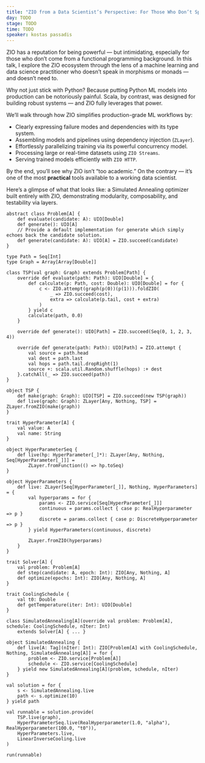 ```yaml
---
title: "ZIO from a Data Scientist’s Perspective: For Those Who Don’t Speak Category Theory"
day: TODO
stage: TODO
time: TODO
speaker: kostas passadis
---
```


ZIO has a reputation for being powerful — but intimidating, especially for those who don’t come from a functional programming background. In this talk, I explore the ZIO ecosystem through the lens of a machine learning and data science practitioner who doesn’t speak in morphisms or monads — and doesn’t need to.

Why not just stick with Python? Because putting Python ML models into production can be notoriously painful. Scala, by contrast, was designed for building robust systems — and ZIO fully leverages that power.

We’ll walk through how ZIO simplifies production-grade ML workflows by:

- Clearly expressing failure modes and dependencies with its type system.
- Assembling models and pipelines using dependency injection (`ZLayer`).
- Effortlessly parallelizing training via its powerful concurrency model.
- Processing large or real-time datasets using `ZIO Streams`.
- Serving trained models efficiently with `ZIO HTTP`.

By the end, you’ll see why ZIO isn’t “too academic.” On the contrary — it’s one of the most **practical** tools available to a working data scientist.

Here’s a glimpse of what that looks like: a Simulated Annealing optimizer built entirely with ZIO, demonstrating modularity, composability, and testability via layers.


    abstract class Problem[A] {
        def evaluate(candidate: A): UIO[Double]
        def generate(): UIO[A]
        // Provide a default implementation for generate which simply echoes back the candidate solution.
        def generate(candidate: A): UIO[A] = ZIO.succeed(candidate)
    }

    type Path = Seq[Int]
    type Graph = Array[Array[Double]]

    class TSP(val graph: Graph) extends Problem[Path] {
        override def evaluate(path: Path): UIO[Double] = {
            def calculate(p: Path, cost: Double): UIO[Double] = for {
                c <- ZIO.attempt(graph(p(0))(p(1))).foldZIO(
                    _ => ZIO.succeed(cost),
                    extra => calculate(p.tail, cost + extra)
                )
            } yield c
            calculate(path, 0.0)
        }

        override def generate(): UIO[Path] = ZIO.succeed(Seq(0, 1, 2, 3, 4))

        override def generate(path: Path): UIO[Path] = ZIO.attempt {
            val source = path.head
            val dest = path.last
            val hops = path.tail.dropRight(1)
            source +: scala.util.Random.shuffle(hops) :+ dest
        }.catchAll(_ => ZIO.succeed(path))
    }

    object TSP {
        def make(graph: Graph): UIO[TSP] = ZIO.succeed(new TSP(graph))
        def live(graph: Graph): ZLayer[Any, Nothing, TSP] = ZLayer.fromZIO(make(graph))
    }

    trait HyperParameter[A] {
        val value: A
        val name: String
    }

    object HyperParameterSeq {
        def live(hp: HyperParameter[_]*): ZLayer[Any, Nothing, Seq[HyperParameter[_]]] =
            ZLayer.fromFunction(() => hp.toSeq)
    }

    object HyperParameters {
        def live: ZLayer[Seq[HyperParameter[_]], Nothing, HyperParameters] = {
            val hyperparams = for {
                params <- ZIO.service[Seq[HyperParameter[_]]]
                continuous = params.collect { case p: RealHyperparameter => p }
                discrete = params.collect { case p: DiscreteHyperparameter => p }
            } yield HyperParameters(continuous, discrete)

            ZLayer.fromZIO(hyperparams)
        }
    }

    trait Solver[A] {
        val problem: Problem[A]
        def step(candidate: A, epoch: Int): ZIO[Any, Nothing, A]
        def optimize(epochs: Int): ZIO[Any, Nothing, A]
    }

    trait CoolingSchedule {
        val t0: Double
        def getTemperature(iter: Int): UIO[Double]
    }

    class SimulatedAnnealing[A](override val problem: Problem[A], schedule: CoolingSchedule, nIter: Int)
        extends Solver[A] { ... }

    object SimulatedAnnealing {
        def live[A: Tag](nIter: Int): ZIO[Problem[A] with CoolingSchedule, Nothing, SimulatedAnnealing[A]] = for {
            problem <- ZIO.service[Problem[A]]
            schedule <- ZIO.service[CoolingSchedule]
        } yield new SimulatedAnnealing[A](problem, schedule, nIter)
    }

    val solution = for {
        s <- SimulatedAnnealing.live
        path <- s.optimize(10)
    } yield path

    val runnable = solution.provide(
        TSP.live(graph),
        HyperParameterSeq.live(RealHyperparameter(1.0, "alpha"), RealHyperparameter(100.0, "t0")),
        HyperParameters.live,
        LinearInverseCooling.live
    )

    run(runnable)




    